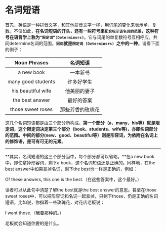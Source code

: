 # 名词短语

首先，英语是一种拼音文字，和其他拼音文字一样，用词尾的变化来表示单、复数。不仅如此，**在名词短语的开头，还有一些符号来`配合标示该名词的范围`，这种符号在语言学上称为`“限定词”(Determiners)`**。它与词尾的单复数符号互相呼应，共同determine名词的范围。**`冠词`就是`限定词 (Determiners) `之中的一种**。请看下面的例子：
>  
|Noun Phrases   |名词短语   |
|:---:|:---:|
|a new book   |一本新书   |
|many good students   |许多好学生   |
|his beautiful wife   |他美丽的妻子   |
|the best answer   |最好的答案   |
|those sweet roses   |那些芳香的玫瑰花   |

这几个名词短语都是由三个部分所构成。**第一个部分（a、many、his等）就是限定词，这个限定词决定第三个部分（book、students、wife等)，亦即名词部分的范围。中间的部分(new、good、beautiful等）则是形容词，为依附在名词上的修饰语，是可有可无的元素**。


---


**其实，名词短语的这三个部分当中，每个部分都可以省略。**在a new book中，即使拿掉形容词，剩下a book，这个名词短语还是正确的。同样地，在the best answer中如果拿掉名词，剩下the best也一样是正确的，例如：
>  
Of these answers, this one is the best.（在这些答案中，这个最好。）

读者可以从此句中清楚了解the best就是the best answer的意思。甚至在those sweet roses中，可以把形容词和名词一起拿掉，只剩下those，仍是正确的名词短语。比如说，你指着一些玫瑰花，对花店老板说：
>  
I want those.（我要那种的。）  

老板就会知道你要的是什么。